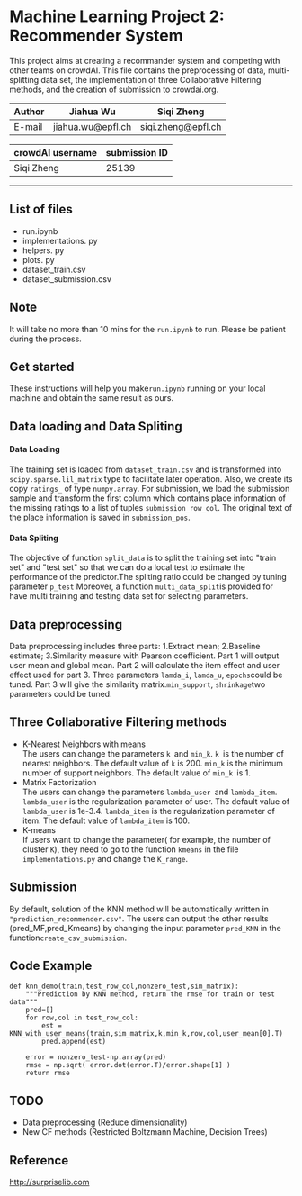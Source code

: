 # Machine Learning Project 2: Recommender System


This project aims at creating a recommander system and competing with other teams on crowdAI. This file contains the preprocessing of data, multi-splitting data set, the implementation of three Collaborative Filtering methods, and the creation of submission to crowdai.org.


|Author|Jiahua Wu|Siqi Zheng|
|---|---|---
|E-mail|jiahua.wu@epfl.ch|siqi.zheng@epfl.ch

|crowdAI username|submission ID|
|---|---
|Siqi Zheng|25139
----

## List of files
- run.ipynb
- implementations. py
- helpers. py
- plots. py
- dataset_train.csv
- dataset_submission.csv
## Note
It will take no more than 10 mins for the `run.ipynb` to run. Please be patient during the process.
## Get started
These instructions will help you make`run.ipynb` running on your local machine and obtain the same result as ours.
## Data loading and Data Spliting
#### Data Loading
The training set is loaded from ``dataset_train.csv`` and is transformed into ``scipy.sparse.lil_matrix`` type to facilitate later operation. Also, we create its copy `ratings_` of type `numpy.array`.
For submission, we load the submission sample and transform the first column which contains place information of the missing ratings to a list of tuples `submission_row_col`. The original text of the place information is saved in `submission_pos`.
#### Data Spliting
The objective of function `split_data` is to split the training set into "train set" and "test set" so that we can do a local test to estimate the performance of the predictor.The spliting ratio could be changed by tuning parameter `p_test` Moreover, a function `multi_data_split`is provided for have multi training and testing data set for selecting parameters.

## Data preprocessing
Data preprocessing includes three parts: 1.Extract mean; 2.Baseline estimate; 3.Similarity measure with Pearson coefficient. Part 1 will output user mean and global mean. Part 2 will calculate the item effect and user effect used for part 3. Three parameters `lamda_i`, `lamda_u`, `epochs`could be tuned. Part 3 will give the similarity matrix.`min_support`, `shrinkage`two parameters could be tuned.

## Three Collaborative Filtering methods
- K-Nearest Neighbors with means  
The users can change the parameters `k `and `min_k`. `k `is the number of nearest neighbors. The default value of `k` is 200. `min_k` is the minimum number of support neighbors. The default value of `min_k `is 1. 
- Matrix Factorization  
The users can change the parameters `lambda_user `and `lambda_item`. `lambda_user` is the regularization parameter of user. The default value of `lambda_user` is 1e-3.4. `lambda_item` is the regularization parameter of item. The default value of `lambda_item` is 100.
- K-means  
If users want to change the parameter( for example, the number of cluster `K`), they need to go to the function `kmeans` in the file `implementations.py` and change the `K_range`.

## Submission
By default, solution of the KNN method will be automatically written in `"prediction_recommender.csv"`. The users can output the other results (pred_MF,pred_Kmeans) by changing the input parameter `pred_KNN` in the function`create_csv_submission`.

## Code Example
```
def knn_demo(train,test_row_col,nonzero_test,sim_matrix):
    """Prediction by KNN method, return the rmse for train or test data"""
    pred=[]    
    for row,col in test_row_col:
        est = KNN_with_user_means(train,sim_matrix,k,min_k,row,col,user_mean[0].T)
        pred.append(est)  
  
    error = nonzero_test-np.array(pred)
    rmse = np.sqrt( error.dot(error.T)/error.shape[1] )
    return rmse
```

## TODO

- Data preprocessing (Reduce dimensionality)
- New CF methods (Restricted Boltzmann Machine, Decision Trees)

## Reference
http://surpriselib.com

